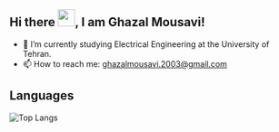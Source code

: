 ## Hi there <img src="https://raw.githubusercontent.com/MartinHeinz/MartinHeinz/master/wave.gif" width="30px">, I am Ghazal Mousavi!
- 🔭 I’m currently studying Electrical Engineering at the University of Tehran.
- 📫 How to reach me: ghazalmousavi.2003@gmail.com
## Languages
![Top Langs](https://github-readme-stats.vercel.app/api/top-langs/?username=ghazalmousavi&layout=compact&theme=github_dark)
<!--
**ghazalmousavi/ghazalmousavi** is a ✨ _special_ ✨ repository because its `README.md` (this file) appears on your GitHub profile.

Here are some ideas to get you started:
![Anurag's GitHub stats](https://github-readme-stats.vercel.app/api?username=ghazalmousavi&show_icons=true&theme=radical)

- 🔭 I’m currently working on ...
- 🌱 I’m currently learning ...
- 👯 I’m looking to collaborate on ...
- 🤔 I’m looking for help with ...
- 💬 Ask me about ...
- 📫 How to reach me: ...
- 😄 Pronouns: ...
- ⚡ Fun fact: ...
-->
